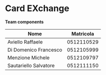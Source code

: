 # Card EXchange

**Team components**


|Nome|Matricola|
|----|---------|
| Aviello Raffaele | 0512110529 |
| Di Domenico Francesco | 0512105999 |
| Menzione Michele | 0512109797 |
| Sautariello Salvatore | 0512111150 |
